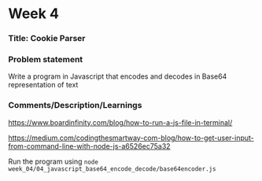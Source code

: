 # Week 4

### Title: Cookie Parser

### Problem statement
Write a program in Javascript that encodes and decodes in Base64 representation of text

### Comments/Description/Learnings
https://www.boardinfinity.com/blog/how-to-run-a-js-file-in-terminal/

https://medium.com/codingthesmartway-com-blog/how-to-get-user-input-from-command-line-with-node-js-a6526ec75a32

Run the program using `node week_04/04_javascript_base64_encode_decode/base64encoder.js`
